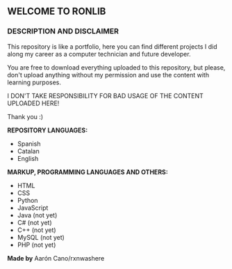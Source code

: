 ## WELCOME TO RONLIB
### DESCRIPTION AND DISCLAIMER
This repository is like a portfolio, here you can find different projects I did along my career as a computer technician and future developer.

You are free to download everything uploaded to this repository, but please, don't upload anything without my permission and use the content with learning purposes.

I DON'T TAKE RESPONSIBILITY FOR BAD USAGE OF THE CONTENT UPLOADED HERE!

Thank you :)

**REPOSITORY LANGUAGES:**
- Spanish
- Catalan
- English

**MARKUP, PROGRAMMING LANGUAGES AND OTHERS:**
- HTML
- CSS
- Python
- JavaScript
- Java (not yet)
- C# (not yet)
- C++ (not yet)
- MySQL (not yet)
- PHP (not yet)


**Made by** Aarón Cano/rxnwashere
